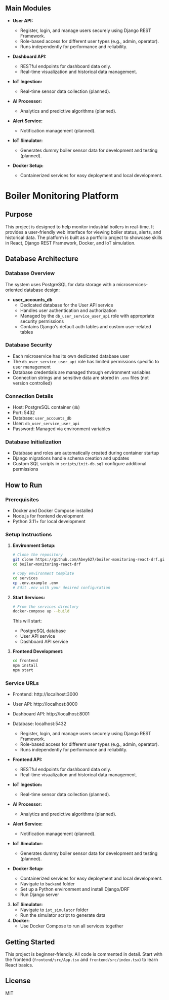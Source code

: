 
## Main Modules


- **User API:**
	- Register, login, and manage users securely using Django REST Framework.
	- Role-based access for different user types (e.g., admin, operator).
	- Runs independently for performance and reliability.

- **Dashboard API:**
	- RESTful endpoints for dashboard data only.
	- Real-time visualization and historical data management.

- **IoT Ingestion:**
	- Real-time sensor data collection (planned).

- **AI Processor:**
	- Analytics and predictive algorithms (planned).

- **Alert Service:**
	- Notification management (planned).

- **IoT Simulator:**
	- Generates dummy boiler sensor data for development and testing (planned).

- **Docker Setup:**
	- Containerized services for easy deployment and local development.


# Boiler Monitoring Platform

## Purpose
This project is designed to help monitor industrial boilers in real-time. It provides a user-friendly web interface for viewing boiler status, alerts, and historical data. The platform is built as a portfolio project to showcase skills in React, Django REST Framework, Docker, and IoT simulation.

## Database Architecture

### Database Overview
The system uses PostgreSQL for data storage with a microservices-oriented database design:

- **user_accounts_db**
  - Dedicated database for the User API service
  - Handles user authentication and authorization
  - Managed by the `db_user_service_user_api` role with appropriate security permissions
  - Contains Django's default auth tables and custom user-related tables

### Database Security
- Each microservice has its own dedicated database user
- The `db_user_service_user_api` role has limited permissions specific to user management
- Database credentials are managed through environment variables
- Connection strings and sensitive data are stored in `.env` files (not version controlled)

### Connection Details
- Host: PostgreSQL container (`db`)
- Port: 5432
- Database: `user_accounts_db`
- User: `db_user_service_user_api`
- Password: Managed via environment variables

### Database Initialization
- Database and roles are automatically created during container startup
- Django migrations handle schema creation and updates
- Custom SQL scripts in `scripts/init-db.sql` configure additional permissions


## How to Run

### Prerequisites
- Docker and Docker Compose installed
- Node.js for frontend development
- Python 3.11+ for local development

### Setup Instructions

1. **Environment Setup:**
   ```bash
   # Clone the repository
   git clone https://github.com/Abey627/boiler-monitoring-react-drf.git
   cd boiler-monitoring-react-drf

   # Copy environment template
   cd services
   cp .env.example .env
   # Edit .env with your desired configuration
   ```

2. **Start Services:**
   ```bash
   # From the services directory
   docker-compose up --build
   ```
   This will start:
   - PostgreSQL database
   - User API service
   - Dashboard API service

3. **Frontend Development:**
   ```bash
   cd frontend
   npm install
   npm start
   ```

### Service URLs
- Frontend: http://localhost:3000
- User API: http://localhost:8000
- Dashboard API: http://localhost:8001
- Database: localhost:5432
	- Register, login, and manage users securely using Django REST Framework.
	- Role-based access for different user types (e.g., admin, operator).
	- Runs independently for performance and reliability.

- **Frontend API:**
	- RESTful endpoints for dashboard data only.
	- Real-time visualization and historical data management.

- **IoT Ingestion:**
	- Real-time sensor data collection (planned).

- **AI Processor:**
	- Analytics and predictive algorithms (planned).

- **Alert Service:**
	- Notification management (planned).

- **IoT Simulator:**
	- Generates dummy boiler sensor data for development and testing (planned).

- **Docker Setup:**
	- Containerized services for easy deployment and local development.
	- Navigate to `backend` folder
	- Set up a Python environment and install Django/DRF
	- Run Django server
3. **IoT Simulator:**
	- Navigate to `iot_simulator` folder
	- Run the simulator script to generate data
4. **Docker:**
	- Use Docker Compose to run all services together

## Getting Started
This project is beginner-friendly. All code is commented in detail. Start with the frontend (`frontend/src/App.tsx` and `frontend/src/index.tsx`) to learn React basics.

## License
MIT
